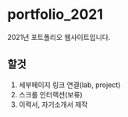 # portfolio_2021
2021년 포트폴리오 웹사이트입니다.

## 할것   
1. 세부페이지 링크 연결(lab, project)
2. 스크롤 인터랙션(보류)
3. 이력서, 자기소개서 제작